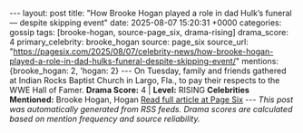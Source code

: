 --- layout: post title: "How Brooke Hogan played a role in dad Hulk’s funeral — despite skipping event" date: 2025-08-07 15:20:31 +0000 categories: gossip tags: [brooke-hogan, source-page_six, drama-rising] drama_score: 4 primary_celebrity: brooke_hogan source: page_six source_url: "https://pagesix.com/2025/08/07/celebrity-news/how-brooke-hogan-played-a-role-in-dad-hulks-funeral-despite-skipping-event/" mentions: {brooke_hogan: 2, 'hogan: 2} --- On Tuesday, family and friends gathered at Indian Rocks Baptist Church in Largo, Fla., to pay their respects to the WWE Hall of Famer. **Drama Score:** 4 | **Level:** RISING **Celebrities Mentioned:** Brooke Hogan, Hogan [Read full article at Page Six](https://pagesix.com/2025/08/07/celebrity-news/how-brooke-hogan-played-a-role-in-dad-hulks-funeral-despite-skipping-event/) --- *This post was automatically generated from RSS feeds. Drama scores are calculated based on mention frequency and source reliability.*